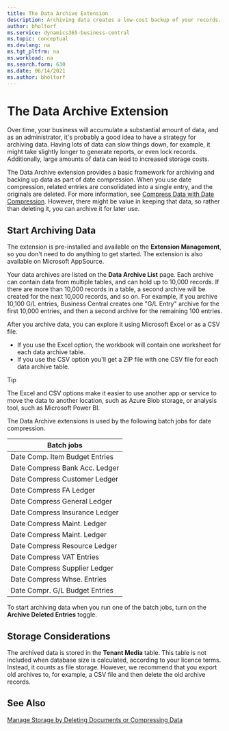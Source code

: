 ```yaml
---
title: The Data Archive Extension
description: Archiving data creates a low-cost backup of your records.
author: bholtorf
ms.service: dynamics365-business-central
ms.topic: conceptual
ms.devlang: na
ms.tgt_pltfrm: na
ms.workload: na
ms.search.form: 630
ms.date: 06/14/2021
ms.author: bholtorf
---
```


# <a name="the-data-archive-extension"></a>The Data Archive Extension
Over time, your business will accumulate a substantial amount of data, and as an administrator, it's probably a good idea to have a strategy for archiving data. Having lots of data can slow things down, for example, it might take slightly longer to generate reports, or even lock records. Additionally, large amounts of data can lead to increased storage costs.

The Data Archive extension provides a basic framework for archiving and backing up data as part of date compression. When you use date compression, related entries are consolidated into a single entry, and the originals are deleted. For more information, see [Compress Data with Date Compression](admin-manage-documents.md#compress-data-with-date-compression). However, there might be value in keeping that data, so rather than deleting it, you can archive it for later use.

## <a name="start-archiving-data"></a>Start Archiving Data
The extension is pre-installed and available on the **Extension Management**, so you don't need to do anything to get started. The extension is also available on Microsoft AppSource. 

Your data archives are listed on the **Data Archive List** page. Each archive can contain data from multiple tables, and can hold up to 10,000 records. If there are more than 10,000 records in a table, a second archive will be created for the next 10,000 records, and so on. For example, if you archive 10,100 G/L entries, Business Central creates one "G/L Entry" archive for the first 10,000 entries, and then a second archive for the remaining 100 entries. 

After you archive data, you can explore it using Microsoft Excel or as a CSV file.

* If you use the Excel option, the workbook will contain one worksheet for each data archive table.
* If you use the CSV option you'll get a ZIP file with one CSV file for each data archive table.

> [!TIP]
> The Excel and CSV options make it easier to use another app or service to move the data to another location, such as Azure Blob storage, or analysis tool, such as Microsoft Power BI.

The Data Archive extensions is used by the following batch jobs for date compression.

|Batch jobs  |
|---------|
|Date Comp. Item Budget Entries |
|Date Compress Bank Acc. Ledger |
|Date Compress Customer Ledger |
|Date Compress FA Ledger |
|Date Compress General Ledger |
|Date Compress Insurance Ledger |
|Date Compress Maint. Ledger |
|Date Compress Maint. Ledger |
|Date Compress Resource Ledger |
|Date Compress VAT Entries |
|Date Compress Supplier Ledger |
|Date Compress Whse. Entries |
|Date Compr. G/L Budget Entries |

To start archiving data when you run one of the batch jobs, turn on the **Archive Deleted Entries** toggle.

## <a name="storage-considerations"></a>Storage Considerations
The archived data is stored in the **Tenant Media** table. This table is not included when database size is calculated, according to your licence terms. Instead, it counts as file storage. However, we recommend that you export old archives to, for example, a CSV file and then delete the old archive records.

## <a name="see-also"></a>See Also
[Manage Storage by Deleting Documents or Compressing Data](admin-manage-documents.md)
